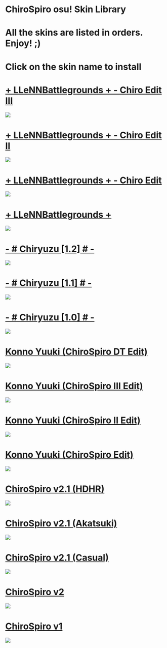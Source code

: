 # ChiroSpiro osu! Skin Library
# All the skins are listed in orders. Enjoy! ;)
# Click on the skin name to install
# [+ LLeNNBattlegrounds + - Chiro Edit III](https://drive.google.com/file/d/1mDUh0CjaJsLTWC-eVJjZcgDKa89nULPz/view?usp=sharing)
![](https://cdn.discordapp.com/attachments/638321811179962395/752156487387709510/LLENN_Chiro_Edit_III.jpg)

# [+ LLeNNBattlegrounds + - Chiro Edit II](https://drive.google.com/file/d/1oq5ap3c8VBnx8bx8NwZ1s1tIJCIa6hu2/view?usp=sharing)
![](https://cdn.discordapp.com/attachments/638321811179962395/752156486020628490/LLENN_Chiro_Edit_II.jpg)

# [+ LLeNNBattlegrounds + - Chiro Edit](https://drive.google.com/file/d/1YYQnFlY9Dw24K-og8fRfr3fnZ617H5gG/view?usp=sharing)
![](https://cdn.discordapp.com/attachments/638321811179962395/752156477795467264/LLENN_Chiro_Edit.jpg)

# [+ LLeNNBattlegrounds +](https://drive.google.com/file/d/1zt4h0Alt6-qF60jilVE5kTn5Scw0ZIYM/view?usp=sharing)
![](https://cdn.discordapp.com/attachments/638321811179962395/752156478059577405/LLENN_Vanilla.jpg)

# [-     # Chiryuzu [1.2] #     -](https://drive.google.com/file/d/1Fz2ArrvSwASRmrfpcR_QW6x5eqdA00Ip/view?usp=sharing)
![](https://cdn.discordapp.com/attachments/638321811179962395/752156484841898024/ChiRyuZU_1.2.jpg)

# [-     # Chiryuzu [1.1] #     -](https://drive.google.com/file/d/1Qbe5NVtfVOt_OZAtLeQ8vtFCCdudxyg2/view?usp=sharing)
![](https://cdn.discordapp.com/attachments/638321811179962395/752156482966913024/ChiRyuZU_1.1.jpg)

# [-     # Chiryuzu [1.0] #     -](https://drive.google.com/file/d/1cmQyr_9nievfhOgGaEJ-m4HxpaH033YJ/view?usp=sharing)
![](https://cdn.discordapp.com/attachments/638321811179962395/735861003845238885/screenshot1852.jpg)

# [Konno Yuuki (ChiroSpiro DT Edit)](https://drive.google.com/file/d/1sXn4_b0IDqfM7WnI_IY2Hui1rUQHqI6k/view?usp=sharing)
![](https://cdn.discordapp.com/attachments/638321811179962395/752156479901139024/Yuuki_Chiro_DT_Edit.jpg)

# [Konno Yuuki (ChiroSpiro III Edit)](https://drive.google.com/file/d/1r_dwcRR3AbZHj3lvnl9vT7Nm6fhVVqP-/view?usp=sharing)
![](https://cdn.discordapp.com/attachments/638321811179962395/752156481222082650/Yuuki_Chiro_Edit_III.jpg)

# [Konno Yuuki (ChiroSpiro II Edit)](https://drive.google.com/file/d/1CBy7dXIvEBpZ-hxlC1lYvXAxo1yff6YW/view?usp=sharing)
![](https://cdn.discordapp.com/attachments/638321811179962395/734335392593215631/screenshot1823.jpg)

# [Konno Yuuki (ChiroSpiro Edit)](https://drive.google.com/open?id=1TglfuURS4VvbvS9C_Y6gz2bhhUq-K8WE)
![](https://i.imgur.com/6ZQJkUT.jpg)

# [ChiroSpiro v2.1 (HDHR)](https://yurikiosu.s-ul.eu/0qQ18Kv0)
![](https://i.imgur.com/4VYUyBb.jpg)
 
# [ChiroSpiro v2.1 (Akatsuki)](https://yurikiosu.s-ul.eu/AKzMsrz7)
![](https://i.imgur.com/ui7gSr6.jpg)

# [ChiroSpiro v2.1 (Casual)](https://yurikiosu.s-ul.eu/N4o8tini)
![](https://i.imgur.com/3F70Udm.jpg)

# [ChiroSpiro v2](https://yurikiosu.s-ul.eu/GSF0qZrf)
![](https://i.imgur.com/fOqrO75.jpg)

# [ChiroSpiro v1](https://yurikiosu.s-ul.eu/HCLCFmLv)
![](https://i.imgur.com/y80rp6u.jpg)
